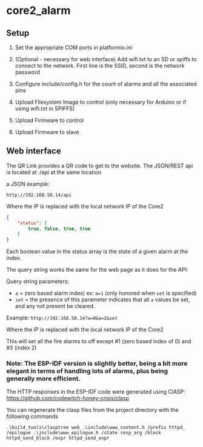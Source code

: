 # core2_alarm

## Setup

1. Set the appropriate COM ports in platformio.ini 

2. (Optional - necessary for web interface) Add wifi.txt to an SD or spiffs to connect to the network. First line is the SSID, second is the network password

3. Configure include/config.h for the count of alarms and all the associated pins

4. Upload Filesystem Image to control (only necessary for Arduino or if using wifi.txt in SPIFFS)

5. Upload Firmware to control

6. Upload Firmware to slave


## Web interface
The QR Link provides a QR code to get to the website. The JSON/REST api is located at ./api at the same location

a JSON example:

`http://192.168.50.14/api`

Where the IP is replaced with the local network IP of the Core2

```json
{
    "status": [
        true, false, true, true
    ]
}
```
Each boolean value in the status array is the state of a given alarm at the index.

The query string works the same for the web page as it does for the API:

Query string parameters:

- `a` = zero based alarm index) ex: `a=1` (only honored when `set` is specified)
- `set` = the presence of this parameter indicates that all `a` values be set, and any not present be cleared.

Example: `http://192.168.50.14?a=0&a=2&set`

Where the IP is replaced with the local network IP of the Core2

This will set all the fire alarms to off except #1 (zero based index of 0) and #3 (index 2)

### Note: The ESP-IDF version is slightly better, being a bit more elegant in terms of handling lots of alarms, plus being generally more efficient.

The HTTP responses in the ESP-IDF code were generated using ClASP: https://github.com/codewitch-honey-crisis/clasp

You can regenerate the clasp files from the project directory with the following commands

```
.\build_tools\clasptree web .\include\www_content.h /prefix httpd_ /epilogue .\include\www_epilogue.h /state resp_arg /block httpd_send_block /expr httpd_send_expr
```